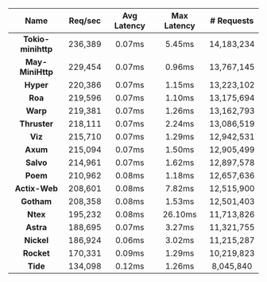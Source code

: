 |   **Name**   |   Req/sec   | Avg Latency | Max Latency |  # Requests |
|:------------:|:-----------:|:-----------:|:-----------:|:-----------:|
|**Tokio-minihttp** |236,389|0.07ms|5.45ms|14,183,234|
|**May-MiniHttp** |229,454|0.07ms|0.96ms|13,767,145|
|**Hyper** |220,386|0.07ms|1.15ms|13,223,102|
|**Roa** |219,596|0.07ms|1.10ms|13,175,694|
|**Warp** |219,381|0.07ms|1.26ms|13,162,793|
|**Thruster** |218,111|0.07ms|2.24ms|13,086,519|
|**Viz** |215,710|0.07ms|1.29ms|12,942,531|
|**Axum** |215,094|0.07ms|1.50ms|12,905,499|
|**Salvo** |214,961|0.07ms|1.62ms|12,897,578|
|**Poem** |210,962|0.08ms|1.18ms|12,657,636|
|**Actix-Web** |208,601|0.08ms|7.82ms|12,515,900|
|**Gotham** |208,358|0.08ms|1.53ms|12,501,403|
|**Ntex** |195,232|0.08ms|26.10ms|11,713,826|
|**Astra** |188,695|0.07ms|3.27ms|11,321,755|
|**Nickel** |186,924|0.06ms|3.02ms|11,215,287|
|**Rocket** |170,331|0.09ms|1.29ms|10,219,823|
|**Tide** |134,098|0.12ms|1.26ms|8,045,840|
